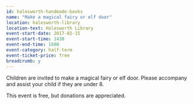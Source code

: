 ```yaml
---
id: halesworth-handmade-books
name: "Make a magical fairy or elf door"
location: halesworth-library
location-text: Halesworth Library
event-start-date: 2017-02-15
event-start-time: 1430
event-end-time: 1600
event-category: half-term
event-ticket-price: free
breadcrumb: y
---
```


Children are invited to make a magical fairy or elf door. Please accompany and assist your child if they are under 8.

This event is free, but donations are appreciated.
